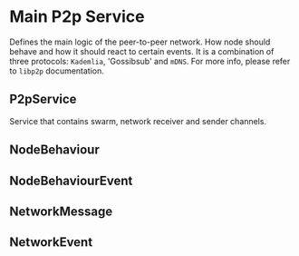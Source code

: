 # Main P2p Service
Defines the main logic of the peer-to-peer network. How node should behave and how it should react to certain events. It is a combination of three protocols: 
`Kademlia`, 'Gossibsub' and `mDNS`. For more info, please refer to `libp2p` documentation.

## P2pService

Service that contains swarm, network receiver and sender channels.

## NodeBehaviour

## NodeBehaviourEvent

## NetworkMessage

## NetworkEvent

